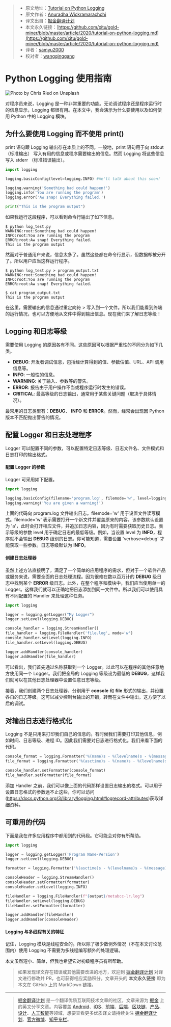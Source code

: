 > * 原文地址：[Tutorial on Python Logging](https://levelup.gitconnected.com/tutorial-on-python-logging-ac5f21e0a00)
> * 原文作者：[Anuradha Wickramarachchi](https://medium.com/@anuradhawick)
> * 译文出自：[掘金翻译计划](https://github.com/xitu/gold-miner)
> * 本文永久链接：[https://github.com/xitu/gold-miner/blob/master/article/2020/tutorial-on-python-logging.md](https://github.com/xitu/gold-miner/blob/master/article/2020/tutorial-on-python-logging.md)
> * 译者：[samyu2000](https://github.com/samyu2000)
> * 校对者：[wangqinggang](https://github.com/wangqinggang)

# Python Logging 使用指南

![Photo by [Chris Ried](https://unsplash.com/@cdr6934?utm_source=unsplash&utm_medium=referral&utm_content=creditCopyText) on [Unsplash](https://unsplash.com/s/photos/codes?utm_source=unsplash&utm_medium=referral&utm_content=creditCopyText)](https://cdn-images-1.medium.com/max/12032/1*1X0-98EiQNkwBJj2vnTTqQ.jpeg)

对程序员来说，Logging 是一种非常重要的功能。无论调试程序还是程序运行时的信息显示，Logging 都很有用。在本文中，我会演示为什么要使用以及如何使用 Python 中的 Logging 模块。

## 为什么要使用 Logging 而不使用 print()

print 语句跟 Logging 输出存在本质上的不同。一般地，print 语句用于向 stdout （标准输出） 写入有用的信息或程序需要输出的信息。然而 Logging 将这些信息写入 stderr （标准错误输出）。

```py
import logging

logging.basicConfig(level=logging.INFO) #We'll talk about this soon!

logging.warning('Something bad could happen!')
logging.info('You are running the program')
logging.error('Aw snap! Everything failed.')

print("This is the program output")
```

如果我运行这段程序，可以看到命令行输出了如下信息。

```
$ python log_test.py
WARNING:root:Something bad could happen!
INFO:root:You are running the program
ERROR:root:Aw snap! Everything failed.
This is the program output
```

然而对于普通用户来说，信息太多了。虽然这些都在命令行显示，但数据却被分开了。所以用户应当这样运行程序。

```
$ python log_test.py > program_output.txt
WARNING:root:Something bad could happen!
INFO:root:You are running the program
ERROR:root:Aw snap! Everything failed.

$ cat program_output.txt
This is the program output
```

在这里，需要输出的信息通过重定向符 > 写入到一个文件。所以我们能看到终端的运行情况，也可以方便地从文件中得到输出信息。现在我们来了解日志等级！

## Logging 和日志等级

需要使用 Logging 的原因各有不同。这些原因可以根据严重性的不同分为如下几类。

* **DEBUG**: 开发者调试信息，包括经计算得到的值、参数估值、URL、API 调用信息等。
* **INFO**: 一般性的信息。
* **WARNING**: 关于输入、参数等的警告。
* **ERROR**: 报告由于用户操作不当或程序运行时发生的错误。
* **CRITICAL**: 最高等级的日志输出，通常用于某些关键问题（取决于具体情况）。

最常用的日志类型有：**DEBUG**、 **INFO** 和 **ERROR**。然而，经常会出现因 Python 版本不匹配抛出警告的情况。

## 配置 Logger 和日志处理程序

Logger 可以配置不同的参数，可以配置特定日志等级、日志文件名、文件模式和日志打印的输出格式。

#### 配置 Logger 的参数

Logger 可采用如下配置。

```py
import logging

logging.basicConfig(filename='program.log', filemode='w', level=logging.DEBUG)
logging.warning('You are given a warning!')
```

上面的代码向 program.log 文件输出日志。filemode='w' 用于设置文件读写模式。filemode='w' 表示需要打开一个新文件并覆盖原来的内容。该参数默认设置为 'a'，此时会打开相应文件，并追加日志内容，因为有时需要获取历史日志。表示等级的参数 level 用于确定日志的最低等级。例如，当设置 level 为 **INFO**，程序就不会输出 **DEBUG** 级别的日志。你可能知道，需要设置 'verbose=debug' 才能获取一些参数。日志等级默认为 **INFO**。

#### 创建日志处理器

虽然上述方法直接明了，满足了一个简单的应用程序的需求，但对于一个软件产品或服务来说，需要全面的日志处理流程。因为很难在数以百万计的 **DEBUG** 级日志中找到某个 **ERROR** 级日志。此外，在整个程序和模块中，我们应当使用单一的 Logger。这样我们就可以正确地把日志添加到同一文件中。所以我们可以使用具有不同配置的 Handler 来处理这种任务。

```py
import logging

logger = logging.getLogger("My Logger")
logger.setLevel(logging.DEBUG)

console_handler = logging.StreamHandler()
file_handler = logging.FileHandler('file.log', mode='w')
console_handler.setLevel(logging.INFO)
file_handler.setLevel(logging.DEBUG)

logger.addHandler(console_handler)
logger.addHandler(file_handler)
```

可以看出，我们首先通过名称获取到一个 Logger。以此可以在程序的其他任意地方使用同一个 Logger。我们把全局的 Logging 等级设为最低的 **DEBUG**，这样我们就可以在其他日志处理器中设置任意日志等级。

接着，我们创建两个日志处理器，分别用于 **console** 和 **file** 形式的输出，并设置各自的日志等级。这可以减少控制台输出的开销，转而在文件中输出。这方便了以后的调试。

## 对输出日志进行格式化

Logging 不是只用来打印我们自己的信息的。有时候我们需要打印其他信息，例如时间、日志等级、进程 ID。因此我们需要对日志进行格式化。我们来看下面的代码。

```py
console_format = logging.Formatter('%(name)s - %(levelname)s - %(message)s')
file_format = logging.Formatter('%(asctime)s - %(name)s - %(levelname)s - %(message)s')

console_handler.setFormatter(console_format)
file_handler.setFormatter(file_format)
```

添加 Handler 之前，我们可以像上面的代码那样设置日志输出的格式。可以用于设置日志格式的参数远不止这些，你可以访问(https://docs.python.org/3/library/logging.html#logrecord-attributes)获取详细资料。

## 可重用的代码

下面是我在许多应用程序中都用到的代码段。它可能会对你有所帮助。

```Python
import logging

logger = logging.getLogger('Program Name-Version')
logger.setLevel(logging.DEBUG)

formatter = logging.Formatter('%(asctime)s - %(levelname)s - %(message)s')

consoleHeader = logging.StreamHandler()
consoleHeader.setFormatter(formatter)
consoleHeader.setLevel(logging.INFO)

fileHandler = logging.FileHandler(f"{output}/metabcc-lr.log")
fileHandler.setLevel(logging.DEBUG)
fileHandler.setFormatter(formatter)

logger.addHandler(fileHandler)
logger.addHandler(consoleHeader)
```

#### Logging 与多线程有关的特征

记住，Logging 模块是线程安全的。所以除了极少数例外情况（不在本文讨论范围内）使用 Logging 不需要为多线程编写额外的处理逻辑。

本文虽然短小、简单，但我也希望它对初级程序员有所帮助。

> 如果发现译文存在错误或其他需要改进的地方，欢迎到 [掘金翻译计划](https://github.com/xitu/gold-miner) 对译文进行修改并 PR，也可获得相应奖励积分。文章开头的 **本文永久链接** 即为本文在 GitHub 上的 MarkDown 链接。

---

> [掘金翻译计划](https://github.com/xitu/gold-miner) 是一个翻译优质互联网技术文章的社区，文章来源为 [掘金](https://juejin.im) 上的英文分享文章。内容覆盖 [Android](https://github.com/xitu/gold-miner#android)、[iOS](https://github.com/xitu/gold-miner#ios)、[前端](https://github.com/xitu/gold-miner#前端)、[后端](https://github.com/xitu/gold-miner#后端)、[区块链](https://github.com/xitu/gold-miner#区块链)、[产品](https://github.com/xitu/gold-miner#产品)、[设计](https://github.com/xitu/gold-miner#设计)、[人工智能](https://github.com/xitu/gold-miner#人工智能)等领域，想要查看更多优质译文请持续关注 [掘金翻译计划](https://github.com/xitu/gold-miner)、[官方微博](http://weibo.com/juejinfanyi)、[知乎专栏](https://zhuanlan.zhihu.com/juejinfanyi)。
